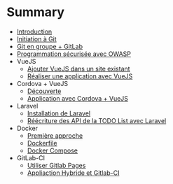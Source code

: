 # Summary

* [Introduction](README.md)
* [Initiation à Git](git_initiation/README.md)
* [Git en groupe + GitLab](gitlab/README.md)
* [Programmation sécurisée avec OWASP](securite/README.md)
* VueJS
	* [Ajouter VueJS dans un site existant](vuejs/tp1.md)
	* [Réaliser une application avec VueJS](vuejs/tp2.md)
* Cordova + VueJS
	* [Découverte](cordova/decouverte.md)
	* [Application avec Cordova + VueJS](cordova/vuejs_cordova.md)
* Laravel
	* [Installation de Laravel](laravel/introduction.md)
	* [Réécriture des API de la TODO List avec Laravel](laravel/creation_api.md)
* Docker
	* [Première approche](docker/introduction.md)
	* [Dockerfile](docker/dockerfile.md)
	* [Docker Compose](docker/docker_compose.md)
* GitLab-CI
	* [Utiliser Gitlab Pages](ci/pages.md)
	* [Appliaction Hybride et Gitlab-CI](ci/ci-hybride.md)
